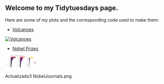 ## Welcome to my Tidytuesdays page.  

Here are some of my plots and the corresponding code used to make them:

-  [Volcanoes](https://github.com/oranwutang/tidytuesdays_p/blob/master/12_may_2020_Volcanoes/volcanoes.MD)

<p>
<a href="https://github.com/oranwutang/tidytuesdays_p/blob/master/12_may_2020_Volcanoes/volcanoes.MD">
<img border="0" alt="Volcanoes" src="volcanoes.png" width="100" >
</a>
</p>

-  [Nobel Prizes](https://github.com/oranwutang/tidytuesdays_p/tree/master/14-5-2019)

<p>
<a href="https://github.com/oranwutang/tidytuesdays_p/tree/master/14-5-2019">
<img border="0" alt="Nobel Prizes" src="NobelJournals.png" width="100" >
</a>
</p>

Actualizado3
NobelJournals.png
